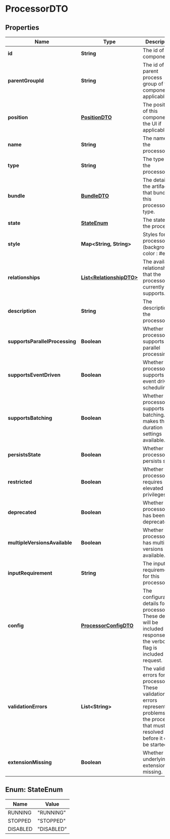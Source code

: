 
# ProcessorDTO

## Properties
Name | Type | Description | Notes
------------ | ------------- | ------------- | -------------
**id** | **String** | The id of the component. |  [optional]
**parentGroupId** | **String** | The id of parent process group of this component if applicable. |  [optional]
**position** | [**PositionDTO**](PositionDTO.md) | The position of this component in the UI if applicable. |  [optional]
**name** | **String** | The name of the processor. |  [optional]
**type** | **String** | The type of the processor. |  [optional]
**bundle** | [**BundleDTO**](BundleDTO.md) | The details of the artifact that bundled this processor type. |  [optional]
**state** | [**StateEnum**](#StateEnum) | The state of the processor |  [optional]
**style** | **Map&lt;String, String&gt;** | Styles for the processor (background-color : #eee). |  [optional]
**relationships** | [**List&lt;RelationshipDTO&gt;**](RelationshipDTO.md) | The available relationships that the processor currently supports. |  [optional]
**description** | **String** | The description of the processor. |  [optional]
**supportsParallelProcessing** | **Boolean** | Whether the processor supports parallel processing. |  [optional]
**supportsEventDriven** | **Boolean** | Whether the processor supports event driven scheduling. |  [optional]
**supportsBatching** | **Boolean** | Whether the processor supports batching. This makes the run duration settings available. |  [optional]
**persistsState** | **Boolean** | Whether the processor persists state. |  [optional]
**restricted** | **Boolean** | Whether the processor requires elevated privileges. |  [optional]
**deprecated** | **Boolean** | Whether the processor has been deprecated. |  [optional]
**multipleVersionsAvailable** | **Boolean** | Whether the processor has multiple versions available. |  [optional]
**inputRequirement** | **String** | The input requirement for this processor. |  [optional]
**config** | [**ProcessorConfigDTO**](ProcessorConfigDTO.md) | The configuration details for the processor. These details will be included in a response if the verbose flag is included in a request. |  [optional]
**validationErrors** | **List&lt;String&gt;** | The validation errors for the processor. These validation errors represent the problems with the processor that must be resolved before it can be started. |  [optional]
**extensionMissing** | **Boolean** | Whether the underlying extension is missing. |  [optional]


<a name="StateEnum"></a>
## Enum: StateEnum
Name | Value
---- | -----
RUNNING | &quot;RUNNING&quot;
STOPPED | &quot;STOPPED&quot;
DISABLED | &quot;DISABLED&quot;



